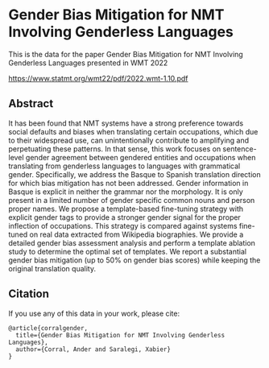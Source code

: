 # Gender Bias Mitigation for NMT Involving Genderless Languages

This is the data for the paper Gender Bias Mitigation for NMT Involving Genderless Languages presented in WMT 2022

https://www.statmt.org/wmt22/pdf/2022.wmt-1.10.pdf


## Abstract

It has been found that NMT systems have a strong preference towards social defaults and biases when translating certain occupations, which due to their widespread use, can unintentionally contribute to amplifying and perpetuating these patterns. In that sense, this work focuses on sentence-level gender agreement between gendered entities and occupations when translating from genderless languages to languages with grammatical gender. Specifically, we address the Basque to Spanish translation direction for which bias mitigation has not been addressed. Gender information in Basque is explicit in neither the grammar nor the morphology. It is only present in a limited number of gender specific common nouns and person proper names. We propose a template-based fine-tuning strategy with explicit gender tags to provide a stronger gender signal for the proper inflection of occupations. This strategy is compared against systems fine-tuned on real data extracted from Wikipedia biographies. We provide a detailed gender bias assessment analysis and perform a template ablation study to determine the optimal set of templates. We report a substantial gender bias mitigation (up to 50\% on gender bias scores) while keeping the original translation quality.

## Citation

If you use any of this data in your work, please cite:

```
@article{corralgender,
  title={Gender Bias Mitigation for NMT Involving Genderless Languages},
  author={Corral, Ander and Saralegi, Xabier}
}
```
